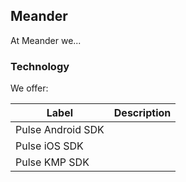 ## Meander

At Meander we... 

### Technology 

We offer:



| Label        | Description           
| ------------- |-------------|
| Pulse Android SDK | |
| Pulse iOS SDK |  |
| Pulse KMP SDK |  |
